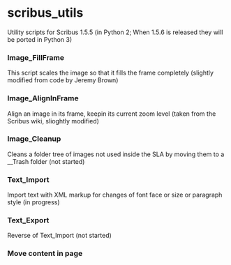 # scribus_utils

Utility scripts for Scribus 1.5.5 (in Python 2; When 1.5.6 is released they will be ported in Python 3)

### Image_FillFrame

This script scales the image so that it fills the frame completely (slightly modified from code by Jeremy Brown)

### Image_AlignInFrame

Align an image in its frame, keepin its current zoom level (taken from the Scribus wiki, slioghtly modified)

### Image_Cleanup

Cleans a folder tree of images not used inside the SLA by moving them to a __Trash folder (not started)

### Text_Import

Import text with XML markup for changes of font face or size or paragraph style (in progress)

### Text_Export

Reverse of Text_Import (not started)


### Move content in page




